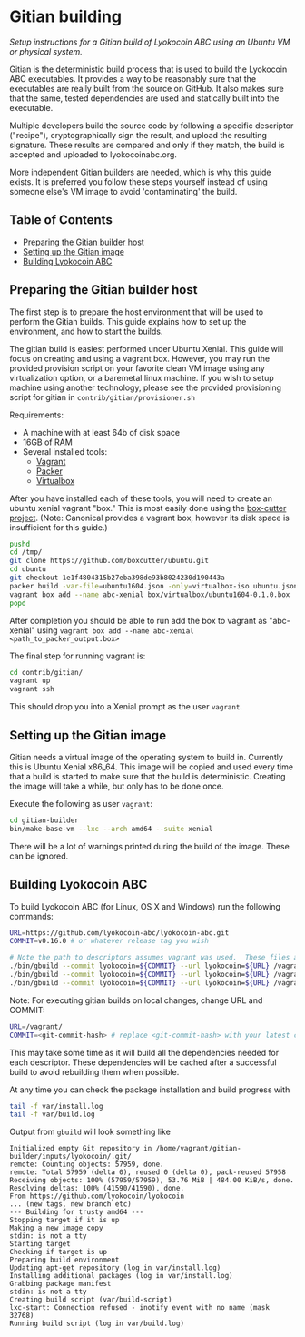 Gitian building
================

*Setup instructions for a Gitian build of Lyokocoin ABC using an Ubuntu VM or physical system.*

Gitian is the deterministic build process that is used to build the Lyokocoin
ABC executables. It provides a way to be reasonably sure that the
executables are really built from the source on GitHub. It also makes sure that
the same, tested dependencies are used and statically built into the executable.

Multiple developers build the source code by following a specific descriptor
("recipe"), cryptographically sign the result, and upload the resulting signature.
These results are compared and only if they match, the build is accepted and uploaded
to lyokocoinabc.org.

More independent Gitian builders are needed, which is why this guide exists.
It is preferred you follow these steps yourself instead of using someone else's
VM image to avoid 'contaminating' the build.

Table of Contents
------------------

- [Preparing the Gitian builder host](#preparing-the-gitian-builder-host)
- [Setting up the Gitian image](#setting-up-the-gitian-image)
- [Building Lyokocoin ABC](#building-lyokocoin-abc)


Preparing the Gitian builder host
---------------------------------

The first step is to prepare the host environment that will be used to perform
the Gitian builds. This guide explains how to set up the environment, and how
to start the builds.

The gitian build is easiest performed under Ubuntu Xenial. This guide will
focus on creating and using a vagrant box.  However, you may run the provided
provision script on your favorite clean VM image using any virtualization
option, or a baremetal linux machine.  If you wish to setup machine using
another technology, please see the provided provisioning script for gitian in
`contrib/gitian/provisioner.sh`

Requirements:
 - A machine with at least 64b of disk space
 - 16GB of RAM
 - Several installed tools:
   - [Vagrant](http://vagrantup.com)
   - [Packer](https://www.packer.io)
   - [Virtualbox](https://www.virtualbox.org)

After you have installed each of these tools, you will need to create an
ubuntu xenial vagrant "box."  This is most easily done using the [box-cutter
project](https://github.com/boxcutter/ubuntu).  (Note: Canonical provides a
vagrant box, however its disk space is insufficient for this guide.)

```bash
pushd
cd /tmp/
git clone https://github.com/boxcutter/ubuntu.git
cd ubuntu
git checkout 1e1f4804315b27eba398de93b8024230d190443a
packer build -var-file=ubuntu1604.json -only=virtualbox-iso ubuntu.json
vagrant box add --name abc-xenial box/virtualbox/ubuntu1604-0.1.0.box
popd
```

After completion you should be able to run add the box to vagrant as "abc-xenial"
using `vagrant box add --name abc-xenial <path_to_packer_output.box>`

The final step for running vagrant is:

```bash
cd contrib/gitian/
vagrant up
vagrant ssh
```

This should drop you into a Xenial prompt as the user `vagrant`.

Setting up the Gitian image
---------------------------

Gitian needs a virtual image of the operating system to build in. Currently
this is Ubuntu Xenial x86_64. This image will be copied and used every time
that a build is started to make sure that the build is deterministic. Creating
the image will take a while, but only has to be done once.

Execute the following as user `vagrant`:

```bash
cd gitian-builder
bin/make-base-vm --lxc --arch amd64 --suite xenial
```

There will be a lot of warnings printed during the build of the image. These
can be ignored.

Building Lyokocoin ABC
--------------------

To build Lyokocoin ABC (for Linux, OS X and Windows) run the following commands:

```bash
URL=https://github.com/lyokocoin-abc/lyokocoin-abc.git
COMMIT=v0.16.0 # or whatever release tag you wish

# Note the path to descriptors assumes vagrant was used.  These files are within the ABC repository normally.
./bin/gbuild --commit lyokocoin=${COMMIT} --url lyokocoin=${URL} /vagrant/contrib/gitian-descriptors/gitian-linux.yml
./bin/gbuild --commit lyokocoin=${COMMIT} --url lyokocoin=${URL} /vagrant/contrib/gitian-descriptors/gitian-win.yml
./bin/gbuild --commit lyokocoin=${COMMIT} --url lyokocoin=${URL} /vagrant/contrib/gitian-descriptors/gitian-osx.yml
```

Note: For executing gitian builds on local changes, change URL and COMMIT:
```bash
URL=/vagrant/
COMMIT=<git-commit-hash> # replace <git-commit-hash> with your latest changes
```

This may take some time as it will build all the dependencies needed for each
descriptor. These dependencies will be cached after a successful build to
avoid rebuilding them when possible.

At any time you can check the package installation and build progress with

```bash
tail -f var/install.log
tail -f var/build.log
```

Output from `gbuild` will look something like

    Initialized empty Git repository in /home/vagrant/gitian-builder/inputs/lyokocoin/.git/
    remote: Counting objects: 57959, done.
    remote: Total 57959 (delta 0), reused 0 (delta 0), pack-reused 57958
    Receiving objects: 100% (57959/57959), 53.76 MiB | 484.00 KiB/s, done.
    Resolving deltas: 100% (41590/41590), done.
    From https://github.com/lyokocoin/lyokocoin
    ... (new tags, new branch etc)
    --- Building for trusty amd64 ---
    Stopping target if it is up
    Making a new image copy
    stdin: is not a tty
    Starting target
    Checking if target is up
    Preparing build environment
    Updating apt-get repository (log in var/install.log)
    Installing additional packages (log in var/install.log)
    Grabbing package manifest
    stdin: is not a tty
    Creating build script (var/build-script)
    lxc-start: Connection refused - inotify event with no name (mask 32768)
    Running build script (log in var/build.log)
